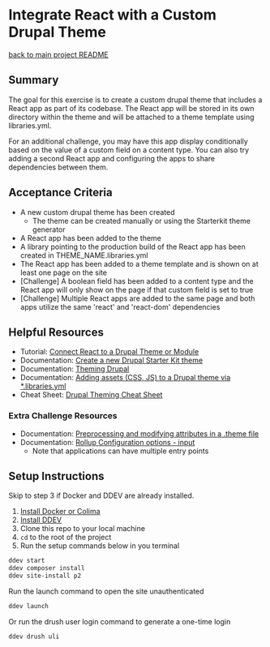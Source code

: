 # Integrate React with a Custom Drupal Theme

[back to main project README](../../README.md)

## Summary

The goal for this exercise is to create a custom drupal theme that includes a React app as part of its codebase. The React app will be stored in its own directory within the theme and will be attached to a theme template using libraries.yml.

For an additional challenge, you may have this app display conditionally based on the value of a custom field on a content type. You can also try adding a second React app and configuring the apps to share dependencies between them.

## Acceptance Criteria

- A new custom drupal theme has been created
  - The theme can be created manually or using the Starterkit theme generator
- A React app has been added to the theme
- A library pointing to the production build of the React app has been created in THEME_NAME.libraries.yml
- The React app has been added to a theme template and is shown on at least one page on the site
- [Challenge] A boolean field has been added to a content type and the React app will only show on the page if that custom field is set to true
- [Challenge] Multiple React apps are added to the same page and both apps utilize the same 'react' and 'react-dom' dependencies

## Helpful Resources

- Tutorial: [Connect React to a Drupal Theme or Module](https://drupalize.me/tutorial/connect-react-drupal-theme-or-module?p=3253)
- Documentation: [Create a new Drupal Starter Kit theme](https://www.drupal.org/docs/core-modules-and-themes/core-themes/starterkit-theme)
- Documentation: [Theming Drupal](https://www.drupal.org/docs/develop/theming-drupal)
- Documentation: [Adding assets (CSS, JS) to a Drupal theme via *.libraries.yml](https://www.drupal.org/docs/develop/theming-drupal/adding-assets-css-js-to-a-drupal-theme-via-librariesyml)
- Cheat Sheet: [Drupal Theming Cheat Sheet](https://drupalize.me/guide/theming-cheat-sheet)

### Extra Challenge Resources

- Documentation: [Preprocessing and modifying attributes in a .theme file](https://www.drupal.org/docs/8/theming-drupal-8/modifying-attributes-in-a-theme-file)
- Documentation: [Rollup Configuration options - input](https://rollupjs.org/configuration-options/#input)
  - Note that applications can have multiple entry points

## Setup Instructions

Skip to step 3 if Docker and DDEV are already installed.

1. [Install Docker or Colima](https://ddev.readthedocs.io/en/stable/users/install/docker-installation/)
2. [Install DDEV](https://ddev.readthedocs.io/en/stable/users/install/ddev-installation/)
3. Clone this repo to your local machine
4. `cd` to the root of the project
5. Run the setup commands below in you terminal
```bash
ddev start
ddev composer install
ddev site-install p2
```
Run the launch command to open the site unauthenticated
```bash
ddev launch
```
Or run the drush user login command to generate a one-time login
```bash
ddev drush uli
```
